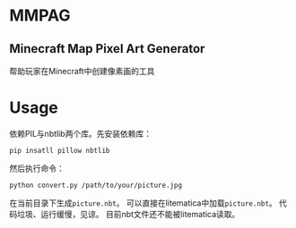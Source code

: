 # MMPAG
## Minecraft Map Pixel Art Generator
帮助玩家在Minecraft中创建像素画的工具
# Usage
依赖PIL与nbtlib两个库。先安装依赖库：

    pip insatll pillow nbtlib

然后执行命令：

    python convert.py /path/to/your/picture.jpg

在当前目录下生成`picture.nbt`。
可以直接在litematica中加载`picture.nbt`。
代码垃圾、运行缓慢，见谅。
目前nbt文件还不能被litematica读取。
